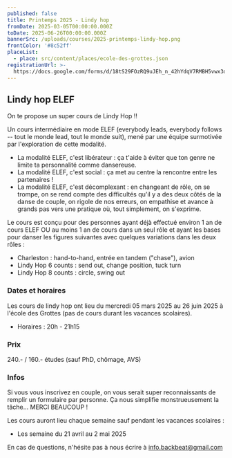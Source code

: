 ```yaml
---
published: false
title: Printemps 2025 - Lindy hop
fromDate: 2025-03-05T00:00:00.000Z
toDate: 2025-06-26T00:00:00.000Z
bannerSrc: /uploads/courses/2025-printemps-lindy-hop.png
frontColor: '#8c52ff'
placeList:
  - place: src/content/places/ecole-des-grottes.json
registrationUrl: >-
  https://docs.google.com/forms/d/18tS29FOzRQ9uJEh_n_42hYdqV7RMBH5vwx3dsp1-uwc/viewform?fbclid=PAZXh0bgNhZW0CMTEAAaaoD8QKtQbZp4dhXkw2SXYktRS9A8-5nCPpwHMGRdRdKIKLMIy-uMyiOkc_aem_EUr_N1dTr4FQ3a_Vc7j0gQ&edit_requested=true&hl=fr
---
```


## Lindy hop ELEF

On te propose un super cours de Lindy Hop !!

Un cours intermédiaire en mode ELEF (everybody leads, everybody follows -- tout le monde lead, tout le monde suit), mené par une équipe surmotivée par l'exploration de cette modalité.

* La modalité ELEF, c'est libérateur : ça t'aide à éviter que ton genre ne limite ta personnalité comme dansereuse.
* La modalité ELEF, c'est social : ça met au centre la rencontre entre les partenaires !
* La modalité ELEF, c'est décomplexant : en changeant de rôle, on se trompe, on se rend compte des difficultés qu'il y a des deux côtés de la danse de couple, on rigole de nos erreurs, on empathise et avance à grands pas vers une pratique où, tout simplement, on s'exprime.

Le cours est conçu pour des personnes ayant déjà effectué environ 1 an de cours ELEF OU au moins 1 an de cours dans un seul rôle et ayant les bases pour danser les figures suivantes avec quelques variations dans les deux rôles :

* Charleston : hand-to-hand, entrée en tandem ("chase"), avion
* Lindy Hop 6 counts : send out, change position, tuck turn
* Lindy Hop 8 counts : circle, swing out

### Dates et horaires

Les cours de lindy hop ont lieu du mercredi 05 mars 2025 au 26 juin 2025 à l'école des Grottes (pas de cours durant les vacances scolaires).

* Horaires : 20h - 21h15

### Prix

240.- / 160.- études (sauf PhD, chômage, AVS)

### Infos

Si vous vous inscrivez en couple, on vous serait super reconnaissants de remplir un formulaire par personne. Ça nous simplifie monstrueusement la tâche... MERCI BEAUCOUP !

Les cours auront lieu chaque semaine sauf pendant les vacances scolaires :

* Les semaine du 21 avril au 2 mai 2025

En cas de questions, n'hésite pas à nous écrire à [info.backbeat@gmail.com](mailto:info.backbeat@gmail.com)
